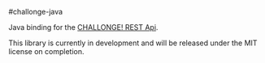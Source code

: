#challonge-java

Java binding for the [CHALLONGE! REST Api](http://api.challonge.com/v1).

This library is currently in development and will be released under the MIT license on completion.